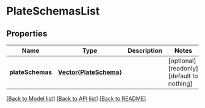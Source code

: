 # PlateSchemasList


## Properties
Name | Type | Description | Notes
------------ | ------------- | ------------- | -------------
**plateSchemas** | [**Vector{PlateSchema}**](PlateSchema.md) |  | [optional] [readonly] [default to nothing]


[[Back to Model list]](../README.md#models) [[Back to API list]](../README.md#api-endpoints) [[Back to README]](../README.md)


